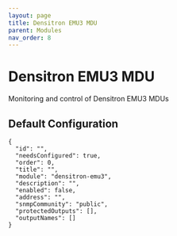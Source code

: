 ```yaml
---
layout: page
title: Densitron EMU3 MDU
parent: Modules
nav_order: 8
---
```


# Densitron EMU3 MDU

Monitoring and control of Densitron EMU3 MDUs

## Default Configuration

```
{
  "id": "",
  "needsConfigured": true,
  "order": 0,
  "title": "",
  "module": "densitron-emu3",
  "description": "",
  "enabled": false,
  "address": "",
  "snmpCommunity": "public",
  "protectedOutputs": [],
  "outputNames": []
}
```

